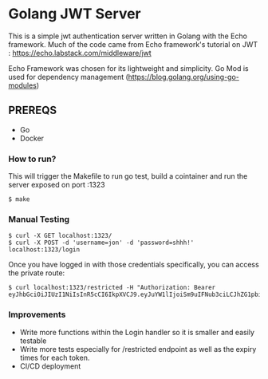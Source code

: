 # Golang JWT Server

This is a simple jwt authentication server written in Golang with the Echo framework. 
Much of the code came from Echo framework's tutorial on JWT : https://echo.labstack.com/middleware/jwt

Echo Framework was chosen for its lightweight and simplicity. 
Go Mod is used for dependency management (https://blog.golang.org/using-go-modules)

## PREREQS
- Go
- Docker 

### How to run?
This will trigger the Makefile to run go test, build a cointainer and run the server exposed on port :1323 
```
$ make
```
### Manual Testing
```
$ curl -X GET localhost:1323/
$ curl -X POST -d 'username=jon' -d 'password=shhh!' localhost:1323/login
```
Once you have logged in with those credentials specifically, you can access the private route: 
```
$ curl localhost:1323/restricted -H "Authorization: Bearer eyJhbGciOiJIUzI1NiIsInR5cCI6IkpXVCJ9.eyJuYW1lIjoiSm9uIFNub3ciLCJhZG1pbiI6dHJ1ZSwiZXhwIjoxNTY4MTc4MTQzfQ.a_S9ti_CT4VWyrLpOAAo6dVXshI0N9pZjiGfI3s_H6E"
```


### Improvements
- Write more functions within the Login handler so it is smaller and easily testable
- Write more tests especially for /restricted endpoint as well as the expiry times for each token. 
- CI/CD deployment 